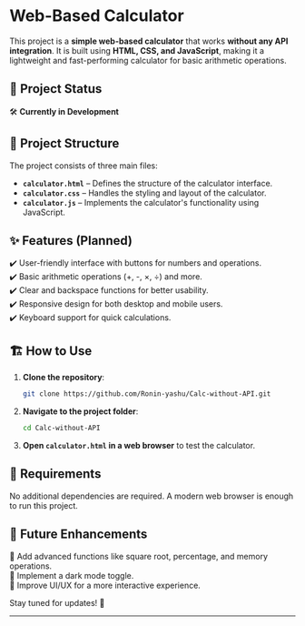 # Web-Based Calculator  

This project is a **simple web-based calculator** that works **without any API integration**. It is built using **HTML, CSS, and JavaScript**, making it a lightweight and fast-performing calculator for basic arithmetic operations.  

## 🚀 Project Status  
🛠️ **Currently in Development**  

## 📁 Project Structure  
The project consists of three main files:  
- **`calculator.html`** – Defines the structure of the calculator interface.  
- **`calculator.css`** – Handles the styling and layout of the calculator.  
- **`calculator.js`** – Implements the calculator's functionality using JavaScript.  

## ✨ Features (Planned)  
✔️ User-friendly interface with buttons for numbers and operations.  
✔️ Basic arithmetic operations (+, -, ×, ÷) and more.  
✔️ Clear and backspace functions for better usability.  
✔️ Responsive design for both desktop and mobile users.  
✔️ Keyboard support for quick calculations.  

## 🏗️ How to Use  
1. **Clone the repository**:  
   ```bash
   git clone https://github.com/Ronin-yashu/Calc-without-API.git
   ```  
2. **Navigate to the project folder**:  
   ```bash
   cd Calc-without-API
   ```  
3. **Open `calculator.html` in a web browser** to test the calculator.  

## 📌 Requirements  
No additional dependencies are required. A modern web browser is enough to run this project.  

## 📢 Future Enhancements  
🔹 Add advanced functions like square root, percentage, and memory operations.  
🔹 Implement a dark mode toggle.  
🔹 Improve UI/UX for a more interactive experience.  

Stay tuned for updates! 🎯  

---
